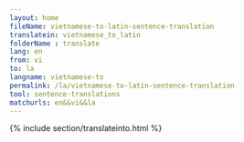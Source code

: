 ```yaml
---
layout: home
fileName: vietnamese-to-latin-sentence-translation
translatein: vietnamese_to_latin
folderName : translate
lang: en
from: vi
to: la
langname: vietnamese-to
permalink: /la/vietnamese-to-latin-sentence-translation
tool: sentence-translations
matchurls: en&&vi&&la
---
```

{% include section/translateinto.html %}
